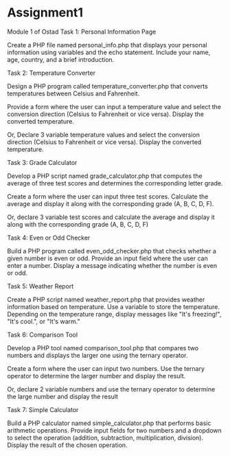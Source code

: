 # Assignment1
Module 1 of Ostad 
Task 1: Personal Information Page

Create a PHP file named personal_info.php that displays your personal information using variables and the echo statement. Include your name, age, country, and a brief introduction.

Task 2: Temperature Converter

Design a PHP program called temperature_converter.php that converts temperatures between Celsius and Fahrenheit.

Provide a form where the user can input a temperature value and select the conversion direction (Celsius to Fahrenheit or vice versa). Display the converted temperature.

Or, Declare 3 variable temperature values and select the conversion direction (Celsius to Fahrenheit or vice versa). Display the converted temperature.

 

Task 3: Grade Calculator

Develop a PHP script named grade_calculator.php that computes the average of three test scores and determines the corresponding letter grade. 

Create a form where the user can input three test scores. Calculate the average and display it along with the corresponding grade (A, B, C, D, F).

Or, declare 3 variable test scores and calculate the average and display it along with the corresponding grade (A, B, C, D, F)

 

Task 4: Even or Odd Checker

Build a PHP program called even_odd_checker.php that checks whether a given number is even or odd. Provide an input field where the user can enter a number. Display a message indicating whether the number is even or odd.

 

Task 5: Weather Report

Create a PHP script named weather_report.php that provides weather information based on temperature. Use a variable to store the temperature. Depending on the temperature range, display messages like "It's freezing!", "It's cool.", or "It's warm."

 

Task 6: Comparison Tool

Develop a PHP tool named comparison_tool.php that compares two numbers and displays the larger one using the ternary operator. 

Create a form where the user can input two numbers. Use the ternary operator to determine the larger number and display the result.

Or, declare 2 variable numbers and use the ternary operator to determine the large number and display the result

 

Task 7: Simple Calculator

Build a PHP calculator named simple_calculator.php that performs basic arithmetic operations. Provide input fields for two numbers and a dropdown to select the operation (addition, subtraction, multiplication, division). Display the result of the chosen operation.
